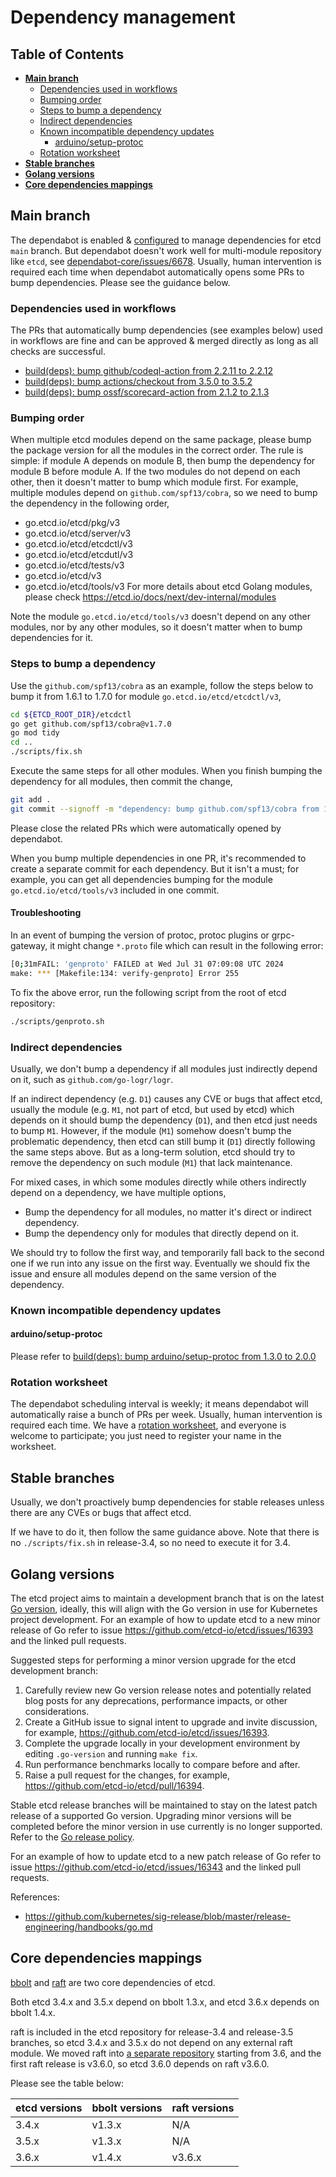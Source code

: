 # Dependency management

## Table of Contents

- **[Main branch](#main-branch)**
  - [Dependencies used in workflows](#dependencies-used-in-workflows)
  - [Bumping order](#bumping-order)
  - [Steps to bump a dependency](#steps-to-bump-a-dependency)
  - [Indirect dependencies](#indirect-dependencies)
  - [Known incompatible dependency updates](#known-incompatible-dependency-updates)
    - [arduino/setup-protoc](#arduinosetup-protoc)
  - [Rotation worksheet](#rotation-worksheet)
- **[Stable branches](#stable-branches)**
- **[Golang versions](#golang-versions)**
- **[Core dependencies mappings](#core-dependencies-mappings)**

## Main branch

The dependabot is enabled & [configured](https://github.com/etcd-io/etcd/blob/main/.github/dependabot.yml) to
manage dependencies for etcd `main` branch. But dependabot doesn't work well for multi-module repository like `etcd`,
see [dependabot-core/issues/6678](https://github.com/dependabot/dependabot-core/issues/6678).
Usually, human intervention is required each time when dependabot automatically opens some PRs to bump dependencies.
Please see the guidance below.

### Dependencies used in workflows

The PRs that automatically bump dependencies (see examples below) used in workflows are fine and can be approved & merged directly as long as all checks are successful.

- [build(deps): bump github/codeql-action from 2.2.11 to 2.2.12](https://github.com/etcd-io/etcd/pull/15736)
- [build(deps): bump actions/checkout from 3.5.0 to 3.5.2](https://github.com/etcd-io/etcd/pull/15735)
- [build(deps): bump ossf/scorecard-action from 2.1.2 to 2.1.3](https://github.com/etcd-io/etcd/pull/15607)

### Bumping order

When multiple etcd modules depend on the same package, please bump the package version for all the modules in the correct order. The rule is simple:
if module A depends on module B, then bump the dependency for module B before module A. If the two modules do not depend on each other, then
it doesn't matter to bump which module first. For example, multiple modules depend on `github.com/spf13/cobra`, so we need to bump the dependency
in the following order,

- go.etcd.io/etcd/pkg/v3
- go.etcd.io/etcd/server/v3
- go.etcd.io/etcd/etcdctl/v3
- go.etcd.io/etcd/etcdutl/v3
- go.etcd.io/etcd/tests/v3
- go.etcd.io/etcd/v3
- go.etcd.io/etcd/tools/v3
For more details about etcd Golang modules, please check <https://etcd.io/docs/next/dev-internal/modules>

Note the module `go.etcd.io/etcd/tools/v3` doesn't depend on any other modules, nor by any other modules, so it doesn't matter when to bump dependencies for it.

### Steps to bump a dependency

Use the `github.com/spf13/cobra` as an example, follow the steps below to bump it from 1.6.1 to 1.7.0 for module `go.etcd.io/etcd/etcdctl/v3`,

```bash
cd ${ETCD_ROOT_DIR}/etcdctl
go get github.com/spf13/cobra@v1.7.0
go mod tidy
cd ..
./scripts/fix.sh
```

Execute the same steps for all other modules. When you finish bumping the dependency for all modules, then commit the change,

```bash
git add .
git commit --signoff -m "dependency: bump github.com/spf13/cobra from 1.6.1 to 1.7.0"
```

Please close the related PRs which were automatically opened by dependabot. 

When you bump multiple dependencies in one PR, it's recommended to create a separate commit for each dependency. But it isn't a must; for example,
you can get all dependencies bumping for the module `go.etcd.io/etcd/tools/v3` included in one commit.

#### Troubleshooting 

In an event of bumping the version of protoc, protoc plugins or grpc-gateway, it might change `*.proto` file which can result in the following error:

```bash
[0;31mFAIL: 'genproto' FAILED at Wed Jul 31 07:09:08 UTC 2024
make: *** [Makefile:134: verify-genproto] Error 255
```

To fix the above error, run the following script from the root of etcd repository:

```bash
./scripts/genproto.sh
```

### Indirect dependencies

Usually, we don't bump a dependency if all modules just indirectly depend on it, such as `github.com/go-logr/logr`.

If an indirect dependency (e.g. `D1`) causes any CVE or bugs that affect etcd, usually the module (e.g. `M1`, not part of etcd, but used by etcd)
which depends on it should bump the dependency (`D1`), and then etcd just needs to bump `M1`. However, if the module (`M1`) somehow doesn't
bump the problematic dependency, then etcd can still bump it (`D1`) directly following the same steps above. But as a long-term solution, etcd should
try to remove the dependency on such module (`M1`) that lack maintenance.

For mixed cases, in which some modules directly while others indirectly depend on a dependency, we have multiple options,

- Bump the dependency for all modules, no matter it's direct or indirect dependency.
- Bump the dependency only for modules that directly depend on it.

We should try to follow the first way, and temporarily fall back to the second one if we run into any issue on the first way. Eventually we
should fix the issue and ensure all modules depend on the same version of the dependency.

### Known incompatible dependency updates

#### arduino/setup-protoc

Please refer to [build(deps): bump arduino/setup-protoc from 1.3.0 to 2.0.0](https://github.com/etcd-io/etcd/pull/16016)

### Rotation worksheet

The dependabot scheduling interval is weekly; it means dependabot will automatically raise a bunch of PRs per week.
Usually, human intervention is required each time. We have a [rotation worksheet](https://docs.google.com/spreadsheets/d/1jodHIO7Dk2VWTs1IRnfMFaRktS9IH8XRyifOnPdSY8I/edit#gid=1394774387),
and everyone is welcome to participate; you just need to register your name in the worksheet.

## Stable branches

Usually, we don't proactively bump dependencies for stable releases unless there are any CVEs or bugs that affect etcd.

If we have to do it, then follow the same guidance above. Note that there is no `./scripts/fix.sh` in release-3.4, so no need to
execute it for 3.4.

## Golang versions

The etcd project aims to maintain a development branch that is on the latest [Go version](https://go.dev/dl), ideally, this will align with the Go version in use for Kubernetes project development. For an example of how to update etcd to a new minor release of Go refer to issue <https://github.com/etcd-io/etcd/issues/16393> and the linked pull requests.

Suggested steps for performing a minor version upgrade for the etcd development branch:

1. Carefully review new Go version release notes and potentially related blog posts for any deprecations, performance impacts, or other considerations.
2. Create a GitHub issue to signal intent to upgrade and invite discussion, for example, <https://github.com/etcd-io/etcd/issues/16393>.
3. Complete the upgrade locally in your development environment by editing `.go-version` and running `make fix`.
4. Run performance benchmarks locally to compare before and after.
5. Raise a pull request for the changes, for example, <https://github.com/etcd-io/etcd/pull/16394>.

Stable etcd release branches will be maintained to stay on the latest patch release of a supported Go version. Upgrading minor versions will be completed before the minor version in use currently is no longer supported. Refer to the [Go release policy](https://go.dev/doc/devel/release).

For an example of how to update etcd to a new patch release of Go refer to issue <https://github.com/etcd-io/etcd/issues/16343> and the linked pull requests.

References:

- <https://github.com/kubernetes/sig-release/blob/master/release-engineering/handbooks/go.md>

## Core dependencies mappings

[bbolt](https://github.com/etcd-io/bbolt) and [raft](https://github.com/etcd-io/raft) are two core dependencies of etcd.

Both etcd 3.4.x and 3.5.x depend on bbolt 1.3.x, and etcd 3.6.x depends on bbolt 1.4.x.

raft is included in the etcd repository for release-3.4 and release-3.5 branches, so etcd 3.4.x and 3.5.x do not depend on any
external raft module. We moved raft into [a separate repository](https://github.com/etcd-io/raft) starting from 3.6, and the first raft
release is v3.6.0, so etcd 3.6.0 depends on raft v3.6.0.

Please see the table below:

| etcd versions | bbolt versions | raft versions |
|---------------|----------------|---------------|
| 3.4.x         | v1.3.x         | N/A           |
| 3.5.x         | v1.3.x         | N/A           |
| 3.6.x         | v1.4.x         | v3.6.x        |

